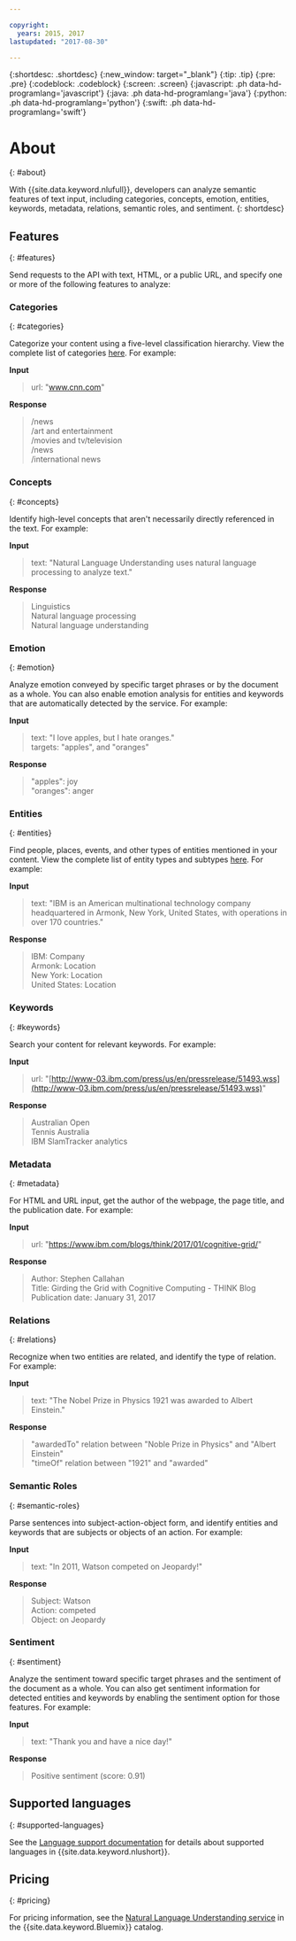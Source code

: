 ```yaml
---

copyright:
  years: 2015, 2017
lastupdated: "2017-08-30"

---
```


{:shortdesc: .shortdesc}
{:new_window: target="_blank"}
{:tip: .tip}
{:pre: .pre}
{:codeblock: .codeblock}
{:screen: .screen}
{:javascript: .ph data-hd-programlang='javascript'}
{:java: .ph data-hd-programlang='java'}
{:python: .ph data-hd-programlang='python'}
{:swift: .ph data-hd-programlang='swift'}

# About
{: #about}

With {{site.data.keyword.nlufull}}, developers can analyze semantic features of text input, including categories, concepts, emotion, entities, keywords, metadata, relations, semantic roles, and sentiment.
{: shortdesc}

## Features
{: #features}

Send requests to the API with text, HTML, or a public URL, and specify one or more of the following features to analyze:

### Categories
{: #categories}

Categorize your content using a five-level classification hierarchy. View the complete list of categories [here](/docs/services/natural-language-understanding/categories.html). For example:

**Input**
> url: "www.cnn.com"

**Response**
> /news </br>
> /art and entertainment </br>
> /movies and tv/television </br>
> /news </br>
> /international news

### Concepts
{: #concepts}

Identify high-level concepts that aren't necessarily directly referenced in the text. For example:

**Input**
> text: "Natural Language Understanding uses natural language processing to analyze text."

**Response**
> Linguistics </br>
> Natural language processing </br>
> Natural language understanding

### Emotion
{: #emotion}

Analyze emotion conveyed by specific target phrases or by the document as a whole. You can also enable emotion analysis for entities and keywords that are automatically detected by the service. For example:

**Input**
> text: "I love apples, but I hate oranges." </br>
> targets: "apples", and "oranges"

**Response**
> "apples": joy </br>
> "oranges": anger

### Entities
{: #entities}

Find people, places, events, and other types of entities mentioned in your content. View the complete list of entity types and subtypes [here](/docs/services/natural-language-understanding/entity-types.html). For example:

**Input**
> text: "IBM is an American multinational technology company headquartered in Armonk, New York, United States, with operations in over 170 countries."

**Response**
> IBM: Company </br>
> Armonk: Location </br>
> New York: Location </br>
> United States: Location

### Keywords
{: #keywords}

Search your content for relevant keywords. For example:

**Input**
>url: "[http://www-03.ibm.com/press/us/en/pressrelease/51493.wss](http://www-03.ibm.com/press/us/en/pressrelease/51493.wss)"

**Response**
>Australian Open </br>
>Tennis Australia </br>
>IBM SlamTracker analytics

### Metadata
{: #metadata}

For HTML and URL input, get the author of the webpage, the page title, and the publication date. For example:

**Input**
>url: "https://www.ibm.com/blogs/think/2017/01/cognitive-grid/"

**Response**
>Author: Stephen Callahan </br>
>Title: Girding the Grid with Cognitive Computing - THINK Blog </br>
>Publication date: January 31, 2017

### Relations
{: #relations}

Recognize when two entities are related, and identify the type of relation. For example:

**Input**
>text: "The Nobel Prize in Physics 1921 was awarded to Albert Einstein."

**Response**
>"awardedTo" relation between "Noble Prize in Physics" and "Albert Einstein" </br>
>"timeOf" relation between "1921" and "awarded"

### Semantic Roles
{: #semantic-roles}

Parse sentences into subject-action-object form, and identify entities and keywords that are subjects or objects of an action. For example:

**Input**
>text: "In 2011, Watson competed on Jeopardy!"

**Response**
>Subject: Watson </br>
>Action: competed </br>
>Object: on Jeopardy

### Sentiment
{: #sentiment}

Analyze the sentiment toward specific target phrases and the sentiment of the document as a whole. You can also get sentiment information for detected entities and keywords by enabling the sentiment option for those features. For example:

**Input**
>text: "Thank you and have a nice day!"

**Response**
>Positive sentiment (score: 0.91)

## Supported languages
{: #supported-languages}

See the [Language support documentation](/docs/services/natural-language-understanding/language-support.html) for details about supported languages in {{site.data.keyword.nlushort}}.

## Pricing
{: #pricing}

For pricing information, see the [Natural Language Understanding service](https://console.ng.bluemix.net/catalog/services/natural-language-understanding) in the {{site.data.keyword.Bluemix}} catalog.

